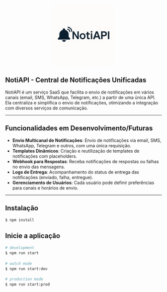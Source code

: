 <p align="center">
    <img src="./src/assets/logo.png" width="200" alt="NotiAPI Logo" />
</p>

## NotiAPI - Central de Notificações Unificadas

NotiAPI é um serviço SaaS que facilita o envio de notificações em vários canais (email, SMS, WhatsApp, Telegram, etc.) a partir de uma única API. Ela centraliza e simplifica o envio de notificações, otimizando a integração com diversos serviços de comunicação.

---

## Funcionalidades em Desenvolvimento/Futuras

- **Envio Multicanal de Notificações**: Envio de notificações via email, SMS, WhatsApp, Telegram e outros, com uma única requisição.
- **Templates Dinâmicos**: Criação e reutilização de templates de notificações com placeholders.
- **Webhook para Respostas**: Receba notificações de respostas ou falhas no envio das mensagens.
- **Logs de Entrega**: Acompanhamento do status de entrega das notificações (enviado, falha, entregue).
- **Gerenciamento de Usuários**: Cada usuário pode definir preferências para canais e horários de envio.

---

## Instalação

```bash
$ npm install
```

## Inicie a aplicação

```bash
# development
$ npm run start

# watch mode
$ npm run start:dev

# production mode
$ npm run start:prod
```